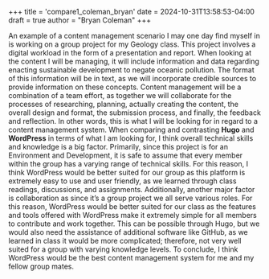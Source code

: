 +++
title = 'compare1_coleman_bryan'
date = 2024-10-31T13:58:53-04:00
draft = true
author = "Bryan Coleman"
+++

An example of a content management scenario I may one day find myself in is working on a group project for my Geology class. This project involves a digital workload in the form of a presentation and report. When looking at the content I will be managing, it will include information and data regarding enacting sustainable development to negate oceanic pollution. 
The format of this information will be in text, as we will incorporate credible sources to provide information on these concepts.  Content management will be a combination of a team effort, as together we will collaborate for the processes of researching, planning, actually creating the content, the overall design and format, the submission process, and finally, the feedback and reflection. In other words, this is what I will be looking for in regard to a content management system. 
When comparing and contrasting **Hugo** and **WordPress** in terms of what I am looking for, I think overall technical skills and knowledge is a big factor. Primarily, since this project is for an Environment and Development, it is safe to assume that every member within the group has a varying range of technical skills. For this reason, I think WordPress would be better suited for our group as this platform is extremely easy to use and user friendly, as we learned through class readings, discussions, and assignments. Additionally, another major factor is collaboration as since it’s a group project we all serve various roles. For this reason, WordPress would be better suited for our class as the features and tools offered with WordPress make it extremely simple for all members to contribute and work together. This can be possible through Hugo, but we would also need the assistance of additional software like GitHub, as we learned in class it would be more complicated; therefore, not very well suited for a group with varying knowledge levels.
To conclude, I think WordPress would be the best content management system for me and my fellow group mates. 


